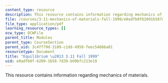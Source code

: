 ```yaml
---
content_type: resource
description: This resource contains information regarding mechanics of materials.
file: /courses/3-11-mechanics-of-materials-fall-1999/e0adfb0f62091b587d39b99bfc213e19_MIT3_11F99_eq.pdf
file_type: application/pdf
learning_resource_types: []
ocw_type: OCWFile
parent_title: Modules
parent_type: CourseSection
parent_uid: 3c4ff79d-3109-c1dd-4958-feec54686a01
resourcetype: Document
title: "Equilibrium \u2013 3.11 Fall 1999"
uid: e0adfb0f-6209-1b58-7d39-b99bfc213e19
---
```

This resource contains information regarding mechanics of materials.

